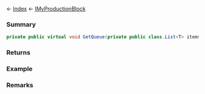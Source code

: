 ← [Index](Api-Index) ← [IMyProductionBlock](Sandbox.ModAPI.Ingame.IMyProductionBlock)

### Summary

```csharp
private public virtual void GetQueue(private public class.List<T> items)
```

### Returns

### Example

### Remarks

